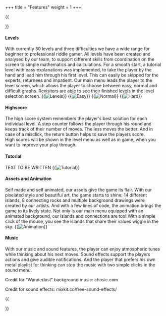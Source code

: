 +++
title = "Features"
weight = 1
+++

{{<section title="Feature set" >}}

#### Levels

With currently 30 levels and three difficulties we have a wide range for beginner to professional riddle gamer. All levels have been created and analysed by our team, to support different skills from coordination on the screen to simple mathematics and calculations.
For a smooth start, a tutorial level with easy explanations was implemented, to take the player by the hand and lead him through his first level. This can easily be skipped for the experts, returnees and impatient.
Our main menu leads the player to the level screen, which allows the player to choose between easy, normal and difficult graphs. Revisitors are able to see their finished levels in the level selection screen.
{{<image src="levels.png" alt="Levels" caption="10 levels for each difficulty" >}}
{{<image src="easylevel.png" alt="Easy" caption="Difficulty: easy" >}}
{{<image src="normallevel.png" alt="Normal" caption="Difficulty: normal" >}}
{{<image src="hardlevel.png" alt="Hard" caption="Difficulty: hard" >}}


#### Highscore

The high score system remembers the player's best solution for each individual level. A step counter follows the player through his round and keeps track of their number of moves. The less moves the better. And in case of a misclick, the return button helps to save the players score.  
High scores will be shown in the level menu as well as in game, when you want to improve your play through.

#### Tutorial

TEXT TO BE WRITTEN
{{<image src="tutorialgif.gif" alt="Tutorial" >}}

#### Assets and Animation

Self made and self animated, our assets give the game its flair. With our pixelated style and beautiful art, the game starts to shine: 14 different islands, 8 connecting rocks and multiple background drawings were created by our artists. And with a few lines of code, the animation brings the game to its lively state. Not only is our main menu equipped with an animated background, our islands and connections are too! With a simple click of the mouse, you see the islands that share their values wiggle in the sky.
{{<image src="animations.gif" alt="Animation" >}}

#### Music

With our music and sound features, the player can enjoy atmospheric tunes while thinking about his next moves. Sound effects support the players actions and give audible notifications.
And the player that prefers his own metal playlist for thinking can stop the music with two simple clicks in the sound menu.

Credit for “Wanderlust” background music: chosic.com

Credit for sound effects: mixkit.co/free-sound-effects/

{{</section>}}


